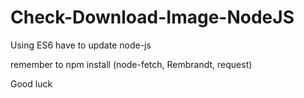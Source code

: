 # Check-Download-Image-NodeJS

 Using ES6 have to update node-js

 remember to npm install (node-fetch, Rembrandt, request)
 
  Good luck
